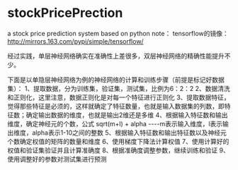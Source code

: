 # stockPricePrection
a stock price prediction system based on python
note：
tensorflow的镜像：http://mirrors.163.com/pypi/simple/tensorflow/

经过实践，单层神经网络确实在准确性上差很多，双层神经网络的精确性能提升不少。

下面是以单隐层神经网络为例的神经网络的计算和训练步骤（前提是标记好数据集）：
1、提取数据，分为训练集，验证集，测试集，比例为6：2：2
2、数据清洗和正则化，这里注意，数据正则化是对每一个特征进行正则化
3、提取数据特征，觉得那些特征是必须的，这样就确定了特征数量，也就是输入数据集的列数，即特征数；确定输出数据的维度，也就是输出2维还是多维
4、根据输入特征数和输出维度，确定神经元的个数，公式   sqrt(m+l) + alpha   ----m表示输入维度，l表示输出维度，alpha表示1-10之间的整数
5、根据输入特征数和输出特征数以及神经元个数确定权值的矩阵的数量和维度
6、使用梯度下降法计算权值
7、使用计算好的权值和验证集验证并且计算准确度
8、根据准确度调整参数，继续训练和验证
9、使用调整好的参数对测试集进行预测

